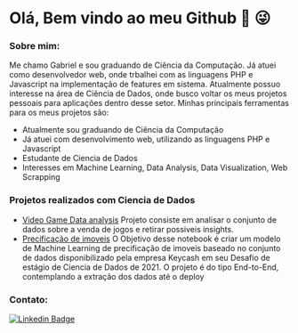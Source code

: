 # Olá, Bem vindo ao meu Github 👋 :stuck_out_tongue_winking_eye:

### Sobre mim:
  Me chamo Gabriel e sou graduando de Ciência da Computação. Já atuei como desenvolvedor web, onde trbalhei com as  linguagens PHP e  Javascript na implementação de features em sistema. Atualmente possuo interesse na área de Ciência de Dados, onde busco voltar os meus projetos pessoais para aplicações dentro desse setor.
Minhas principais ferramentas para os meus projetos são:
 
  - Atualmente sou graduando de Ciência da Computação
  - Já atuei com desenvolvimento  web, utilizando as linguagens PHP e Javascript
  - Estudante de Ciencia de Dados
  - Interesses em Machine Learning, Data Analysis, Data Visualization, Web Scrapping
  
### Projetos realizados com Ciencia de Dados
  - [Video Game Data analysis](https://github.com/gabrielcruvinel/data_science/tree/main/video_game_sales) Projeto consiste em analisar o conjunto de dados sobre a venda de jogos e retirar possiveis insights.
  - [Precificação de imoveis](https://github.com/gabrielcruvinel/data_science/tree/main/precificacao_imovel) O Objetivo desse notebook é criar um modelo de Machine Learning de precificação de imoveis baseado no conjunto de dados disponibilizado pela empresa Keycash em seu Desafio de estágio de Ciencia de Dados de 2021. O projeto é do tipo End-to-End, contemplando a extração dos dados até o deploy
  
  
 ### Contato:

[![Linkedin Badge](https://img.shields.io/badge/-LinkedIn-blue?style=flat-square&logo=Linkedin&logoColor=white&link=https://www.linkedin.com/in/gabriel-cruvinel-2104b5177/)](https://www.linkedin.com/in/gabriel-cruvinel-2104b5177/)
